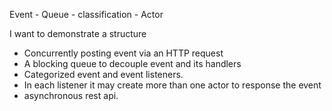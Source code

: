 Event - Queue - classification - Actor

I want to demonstrate a structure 

+ Concurrently posting event via an HTTP request
+ A blocking queue to decouple event and its handlers
+ Categorized event and event listeners. 
+ In each listener it may create more than one actor to response the event
+ asynchronous rest api. 
